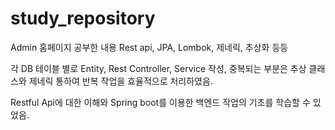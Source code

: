 # study_repository
Admin 홈페이지
공부한 내용 Rest api, JPA, Lombok, 제네릭, 추상화 등등

각 DB 테이블 별로 Entity, Rest Controller, Service 작성, 중복되는 부분은 추상 클래스와 제네릭 통하여 반복 작업을 효율적으로 처리하였음.

Restful Api에 대한 이해와 Spring boot를 이용한 백엔드 작업의 기초를 학습할 수 있었음.
